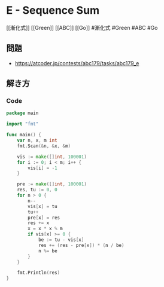 # E - Sequence Sum
[[漸化式]] [[Green]] [[ABC]] [[Go]]
#漸化式 #Green #ABC #Go 

## 問題
- https://atcoder.jp/contests/abc179/tasks/abc179_e

## 解き方
### Code
```go
package main

import "fmt"

func main() {
	var n, x, m int
	fmt.Scan(&n, &x, &m)

	vis := make([]int, 100001)
	for i := 0; i < m; i++ {
		vis[i] = -1
	}

	pre := make([]int, 100001)
	res, tu := 0, 0
	for n > 0 {
		n--
		vis[x] = tu
		tu++
		pre[x] = res
		res += x
		x = x * x % m
		if vis[x] >= 0 {
			be := tu - vis[x]
			res += (res - pre[x]) * (n / be)
			n %= be
		}
	}

	fmt.Println(res)
}
```